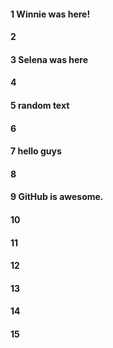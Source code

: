 #### 1 Winnie was here!
#### 2
#### 3 Selena was here
#### 4
#### 5 random text
#### 6
#### 7 hello guys
#### 8
#### 9 GitHub is awesome.
#### 10
#### 11
#### 12
#### 13
#### 14
#### 15
